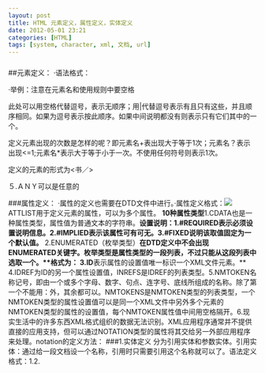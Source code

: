 ```yaml
---
layout: post
title: HTML 元素定义，属性定义，实体定义
date: 2012-05-01 23:21
categories: [HTML]
tags: [system, character, xml, 文档, url]
---
```

###
##元素定义：
·语法格式：
<!ELEMENT 元素名称 使用规则>
·举例：注意在元素名和使用规则中要空格
<!ELEMENT 书  （书名，作者，价格）>此处可以用空格代替逗号，表示无顺序；用|代替逗号表示有且只有这些，并且顺序相同。如果为逗号表示按此顺序。如果中间说明都没有则表示只有它们其中的一个。
定义元素出现的次数是怎样的呢？即元素名+表出现大于等于1次；元素名？表示出现<=1;元素名*表示大于等于小于一次。不使用任何符号则表示1次。
<!ELEMENT（#PCDATA）
·使用规则：
1.（#PCDATA）parsed character data的缩写。表示嵌套内容为普通文本字符串。
2.(书名，作者，价格)
3.（书名，#PCDATA）
4.EMPTY
例如，<!ELEMENT　书 RMPTY>定义的元素的形式为<书／>
５.ＡＮＹ可以是任意的


###属性定义：
·属性的定义也需要在DTD文件中进行。·属性定义格式：![](http://my.csdn.net/uploads/201204/29/1335687152_4618.png)
ATTLIST用于定义元素的属性，可以为多个属性。
**10种属性类型**1.CDATA也是一种属性类型，属性值为普通文本的字符串。**设置说明：1.#REQUIRED表示必须设置说明信息。2.#IMPLIED表示该属性可有可无。3.#FIXED说明该取值固定为一个默认值。**
2.ENUMERATED（枚举类型）**在DTD定义中不会出现ENUMERATED关键字。枚举类型是属性类型的一段列表，不过只能从这段列表中选取一个。****格式为：<!ATTLIST 元素名 属性名（属性值1|属性值2|属性值3）"默认值">**
3.ID**表示属性的设置值唯一标识一个XML文件元素。<!ATTLIST 元素名 属性名 ID 设置说明>**
4.IDREF为ID的另一个属性设置值，INREFS是IDREF的列表类型。5.NMTOKEN名称记号，即由一个或多个字母、数字、句点、连字号、底线所组成的名称。除了第一个不能用：外，其余都可以。NMTOKENS是NMTOKEN类型的列表类型，一个NMTOKEN类型的属性设置值可以是同一个XML文件中另外多个元素的NMTOKEN类型的属性的设置值，每个NMTOKEN属性值中间用空格隔开。6.现实生活中的许多东西XML格式组织的数据无法识别。XML应用程序通常并不提供直接的应用支持，但可以通过NOTATION类型的属性将其交给另一外部应用程序来处理。notation的定义方法：<!NOTATION 符号名 SYSTEM "MIME类型"><!NOTATION 符号名 SYSTEM "URL路径名">
###1.实体定义
分为引用实体和参数实体。引用实体：通过给一段文档设一个名称，引用时只需要引用这个名称就可以了。语法定义格式：1.<!ENTITY 实体名称 "实体内容">2.<!ENTITY 实体名称 SYSTEM "外部文档的URL">

